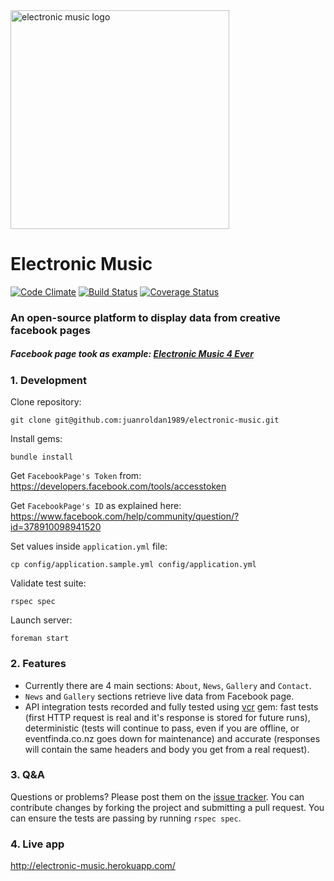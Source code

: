 <div align="left">
  <a href="https://github.com/juanroldan1989/electronic-music"><img width="350" src="https://github.com/juanroldan1989/electronic-music/raw/master/public/images/background_logo.jpg" alt="electronic music logo" /></a>
</div>

# Electronic Music
[![Code Climate](https://codeclimate.com/github/juanroldan1989/electronic-music/badges/gpa.svg?branch=master)](https://codeclimate.com/github/juanroldan1989/electronic-music)
[![Build Status](https://travis-ci.org/juanroldan1989/electronic-music.svg?branch=master)](https://travis-ci.org/juanroldan1989/electronic-music)
[![Coverage Status](https://coveralls.io/repos/github/juanroldan1989/electronic-music/badge.svg?branch=master)](https://coveralls.io/github/juanroldan1989/electronic-music?branch=master)

### An open-source platform to display data from creative facebook pages

##### Facebook page took as example: [Electronic Music 4 Ever](https://www.facebook.com/www.tranceforever.com.ar)

### 1. Development

Clone repository:

```
git clone git@github.com:juanroldan1989/electronic-music.git
```

Install gems:

```
bundle install
```

Get `FacebookPage's Token` from: https://developers.facebook.com/tools/accesstoken

Get `FacebookPage's ID` as explained here: https://www.facebook.com/help/community/question/?id=378910098941520

Set values inside `application.yml` file:

```
cp config/application.sample.yml config/application.yml
```

Validate test suite:

```
rspec spec
```

Launch server:

```
foreman start
```

### 2. Features

* Currently there are 4 main sections: `About`, `News`, `Gallery` and `Contact`.
* `News` and `Gallery` sections retrieve live data from Facebook page.
* API integration tests recorded and fully tested using [vcr](https://github.com/vcr/vcr) gem: fast tests (first HTTP request is real and it's response is stored for future runs), deterministic (tests will continue to pass, even if you are offline, or eventfinda.co.nz goes down for maintenance) and accurate (responses will contain the same headers and body you get from a real request).


### 3. Q&A

Questions or problems? Please post them on the [issue tracker](https://github.com/juanroldan1989/electronic-music/issues). You can contribute changes by forking the project and submitting a pull request. You can ensure the tests are passing by running `rspec spec`.


### 4. Live app

http://electronic-music.herokuapp.com/
